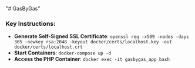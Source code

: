 "# GasByGas" 

### Key Instructions:
- **Generate Self-Signed SSL Certificate**: `openssl req -x509 -nodes -days 365 -newkey rsa:2048 -keyout docker/certs/localhost.key -out docker/certs/localhost.crt`
- **Start Containers**: `docker-compose up -d`
- **Access the PHP Container**: `docker exec -it gasbygas_app bash`